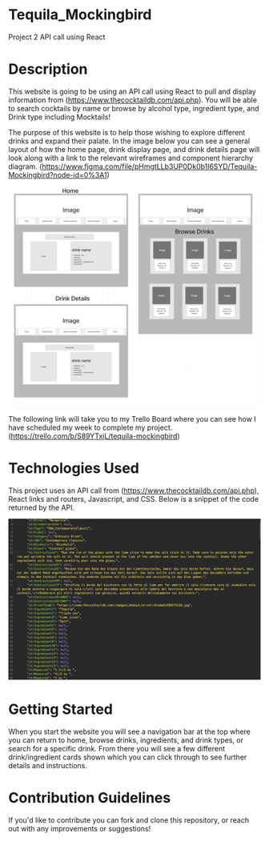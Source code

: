 # Tequila_Mockingbird
Project 2 API call using React

# Description

This website is going to be using an API call using React to pull and display information from (https://www.thecocktaildb.com/api.php). You will be able to search cocktails by name or browse by alcohol type, ingredient type, and Drink type including Mocktails!

The purpose of this website is to help those wishing to explore different drinks and expand their palate. In the image below you can see a general layout of how the home page, drink display page, and drink details page will look along with a link to the relevant wireframes and component hierarchy diagram.
(https://www.figma.com/file/pHmgtLLb3UP0Dk0b1l6SYD/Tequila-Mockingbird?node-id=0%3A1)

![image](assets/wireframe.png)

The following link will take you to my Trello Board where you can see how I have scheduled my week to complete my project. 
(https://trello.com/b/S89YTxjL/tequila-mockingbird)


# Technologies Used

This project uses an API call from (https://www.thecocktaildb.com/api.php), React links and routers, Javascript, and CSS. Below is a snippet of the code returned by the API.

![image](assets/codeSnippet.png)

# Getting Started

When you start the website you will see a navigation bar at the top where you can return to home, browse drinks, ingredients, and drink types, or search for a specific drink. From there you will see a few different drink/ingredient cards shown which you can click through to see further details and instructions. 

# Contribution Guidelines

If you'd like to contribute you can fork and clone this repository, or reach out with any improvements or suggestions!
